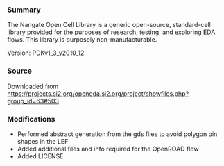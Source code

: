 ### Summary
The Nangate Open Cell Library is a generic open-source, standard-cell library provided for the purposes of research, testing, and exploring EDA flows. This library is purposely non-manufacturable.

Version: PDKv1_3_v2010_12

### Source
Downloaded from https://projects.si2.org/openeda.si2.org/project/showfiles.php?group_id=63#503

### Modifications
- Performed abstract generation from the gds files to avoid polygon pin shapes in the LEF
- Added additional files and info required for the OpenROAD flow
- Added LICENSE
